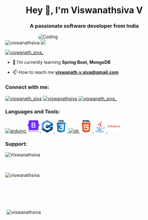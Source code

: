 <h1 align="center">Hey 👋, I'm Viswanathsiva V</h1>
<h3 align="center">A passionate software developer from India</h3>
<img style="border-radius:10px;" align="right" alt="Coding" width="400" src="https://media3.giphy.com/media/qgQUggAC3Pfv687qPC/giphy.gif">
<p align="left"> <img src="https://komarev.com/ghpvc/?username=viswanathsiva&label=Profile%20views&color=0e75b6&style=flat" alt="viswanathsiva" /> <img src="https://badges.frapsoft.com/os/v1/open-source.svg?v=103"> </p>



<p align="left"> <a href="https://twitter.com/viswanath_siva_" target="_blank"><img src="https://img.shields.io/twitter/follow/viswanath_siva_?logo=twitter&style=for-the-badge" alt="viswanath_siva_" /></a>  </p>

- 🌱 I’m currently learning **Spring Boot, MongoDB**

- 📫 How to reach me **viswanath.v.siva@gmail.com**

<h3 align="left">Connect with me:</h3>
<p align="left">
<a href="https://twitter.com/viswanath_siva_" target="blank"><img align="center" src="https://raw.githubusercontent.com/rahuldkjain/github-profile-readme-generator/master/src/images/icons/Social/twitter.svg" alt="viswanath_siva" height="30" width="40" /></a>
<a href="https://linkedin.com/in/viswanathsiva" target="blank"><img align="center" src="https://raw.githubusercontent.com/rahuldkjain/github-profile-readme-generator/master/src/images/icons/Social/linked-in-alt.svg" alt="viswanathsiva" height="30" width="40" /></a>
<a href="https://instagram.com/viswanath_siva_" target="blank"><img align="center" src="https://raw.githubusercontent.com/rahuldkjain/github-profile-readme-generator/master/src/images/icons/Social/instagram.svg" alt="viswanath_siva_" height="30" width="40" /></a>
</p>

<h3 align="left">Languages and Tools:</h3>
<p align="left"> <a href="https://www.arduino.cc/" target="_blank" rel="noreferrer"> <img src="https://cdn.worldvectorlogo.com/logos/arduino-1.svg" alt="arduino" width="40" height="40"/> </a> <a href="https://getbootstrap.com" target="_blank" rel="noreferrer"> <img src="https://raw.githubusercontent.com/devicons/devicon/master/icons/bootstrap/bootstrap-plain-wordmark.svg" alt="bootstrap" width="40" height="40"/> </a> <a href="https://www.w3schools.com/cpp/" target="_blank" rel="noreferrer"> <img src="https://raw.githubusercontent.com/devicons/devicon/master/icons/cplusplus/cplusplus-original.svg" alt="cplusplus" width="40" height="40"/> </a> <a href="https://www.w3schools.com/css/" target="_blank" rel="noreferrer"> <img src="https://raw.githubusercontent.com/devicons/devicon/master/icons/css3/css3-original-wordmark.svg" alt="css3" width="40" height="40"/> </a> <a href="https://git-scm.com/" target="_blank" rel="noreferrer"> <img src="https://www.vectorlogo.zone/logos/git-scm/git-scm-icon.svg" alt="git" width="40" height="40"/> </a> <a href="https://www.w3.org/html/" target="_blank" rel="noreferrer"> <img src="https://raw.githubusercontent.com/devicons/devicon/master/icons/html5/html5-original-wordmark.svg" alt="html5" width="40" height="40"/> </a> <a href="https://www.java.com" target="_blank" rel="noreferrer"> <img src="https://raw.githubusercontent.com/devicons/devicon/master/icons/java/java-original.svg" alt="java" width="40" height="40"/> </a> <a href="https://www.oracle.com/" target="_blank" rel="noreferrer"> <img src="https://raw.githubusercontent.com/devicons/devicon/master/icons/oracle/oracle-original.svg" alt="oracle" width="40" height="40"/> </a> </p>

<h3 align="left">Support:</h3>
<p><a href="https://www.buymeacoffee.com/viswanathsiva"> <img align="left" src="https://cdn.buymeacoffee.com/buttons/v2/default-yellow.png" height="50" width="210" alt="Viswanathsiva" /></a></p><br><br>
<br>
<p><img align="left" src="https://github-readme-stats.vercel.app/api/top-langs?username=viswanathsiva&show_icons=true&locale=en&layout=compact" alt="viswanathsiva" /></p>
<br><br><br><br><br><br>

<p>&nbsp;<img align="center" src="https://github-readme-stats.vercel.app/api?username=viswanathsiva&show_icons=true&locale=en" alt="viswanathsiva" /></p>
